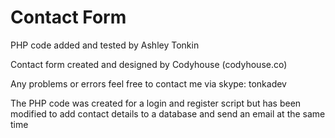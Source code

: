 # Contact Form
PHP code added and tested by Ashley Tonkin

Contact form created and designed by Codyhouse (codyhouse.co)

Any problems or errors feel free to contact me via skype: tonkadev

The PHP code was created for a login and register script but has been modified to add contact details to a database and send an email at the same time
